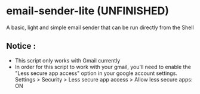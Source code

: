 # email-sender-lite (UNFINISHED)
A basic, light and simple email sender that can be run directly from the Shell
## Notice :
 - This script only works with Gmail currently
 - In order for this script to work with your gmail, you'll need to enable the "Less secure app access" option in your google account settings. <br />
Settings > Security > Less secure app access > Allow less secure apps: ON
